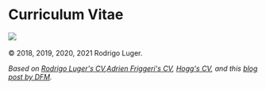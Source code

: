 <p align="center">
  <h1>Curriculum Vitae</h1>
  <a href="https://github.com/mscoggs/cv/raw/cv.pdf"><img src="https://img.shields.io/badge/cv-full-blue.svg"/></a>
  <br><br>
  &copy 2018, 2019, 2020, 2021 Rodrigo Luger.
</p>

*Based on [Rodrigo Luger's CV](https://github.com/rodluger/cv),[Adrien Friggeri's CV](https://www.latextemplates.com/template/friggeri-resume-cv), [Hogg's CV](https://github.com/davidwhogg/HoggCV), and this [blog post by DFM](https://dfm.io/posts/travis-latex).*
